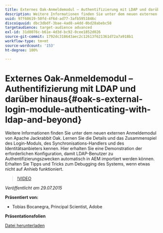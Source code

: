 ```yaml
---
title: Externes Oak-Anmeldemodul – Authentifizierung mit LDAP und darüber hinaus
description: Weitere Informationen finden Sie unter dem neuen externen Anmeldemodul von Apache Jackrabbit Oak. Lernen Sie die Details und das Zusammenspiel des Login-Moduls, des Synchronisations-Handlers und des Identitätsanbieters kennen. Hier erhalten Sie eine Demonstration der erforderlichen Konfiguration, damit LDAP-Benutzer zu Authentifizierungszwecken automatisch in AEM importiert werden können. Erhalten Sie Tipps und Tricks zum Debugging des Systems, wenn etwas nicht auf Anhieb funktioniert.
uuid: 97f60619-50fd-4f6d-ad77-3afb5951846c
discoiquuid: dbc3dbdf-3bae-4ad8-a4dd-0bd28abebc58
targetaudience: target-audience advanced
exl-id: 31d8076c-b61e-4d3d-bc92-0cee1852d026
source-git-commit: 1792dc318643aec2c12613f621361d72a7a918b1
workflow-type: tm+mt
source-wordcount: '153'
ht-degree: 100%

---
```


# Externes Oak-Anmeldemodul – Authentifizierung mit LDAP und darüber hinaus{#oak-s-external-login-module-authenticating-with-ldap-and-beyond}

Weitere Informationen finden Sie unter dem neuen externen Anmeldemodul von Apache Jackrabbit Oak. Lernen Sie die Details und das Zusammenspiel des Login-Moduls, des Synchronisations-Handlers und des Identitätsanbieters kennen. Hier erhalten Sie eine Demonstration der erforderlichen Konfiguration, damit LDAP-Benutzer zu Authentifizierungszwecken automatisch in AEM importiert werden können. Erhalten Sie Tipps und Tricks zum Debugging des Systems, wenn etwas nicht auf Anhieb funktioniert.

>[!VIDEO](https://video.tv.adobe.com/v/19382/?quality=9)

*Veröffentlicht am 29.07.2015*

**Präsentiert von:**

* Tobias Bocanegra, Principal Scientist, Adobe

**Präsentationsfolien**

[Datei herunterladen](assets/oak-ldap-cqgems.pdf)
<!--
[Get back to the Overview](https://helpx.adobe.com/experience-manager/kt/eseminars/gems/aem-index.html)
-->
